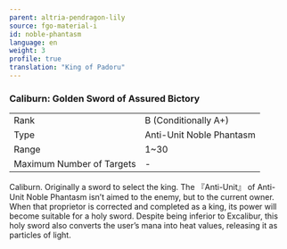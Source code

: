 ```yaml
---
parent: altria-pendragon-lily
source: fgo-material-i
id: noble-phantasm
language: en
weight: 3
profile: true
translation: "King of Padoru"
---
```


### Caliburn: Golden Sword of Assured Bictory

<table>
  <tr><td>Rank</td><td>B (Conditionally A+)</td></tr>
  <tr><td>Type</td><td>Anti-Unit Noble Phantasm</td></tr>
  <tr><td>Range</td><td>1~30</td></tr>
  <tr><td>Maximum Number of Targets</td><td>-</td></tr>
</table>

Caliburn.
Originally a sword to select the king. The 『Anti-Unit』 of Anti-Unit Noble Phantasm isn’t aimed to the enemy, but to the current owner.
When that proprietor is corrected and completed as a king, its power will become suitable for a holy sword.
Despite being inferior to Excalibur, this holy sword also converts the user’s mana into heat values, releasing it as particles of light.
